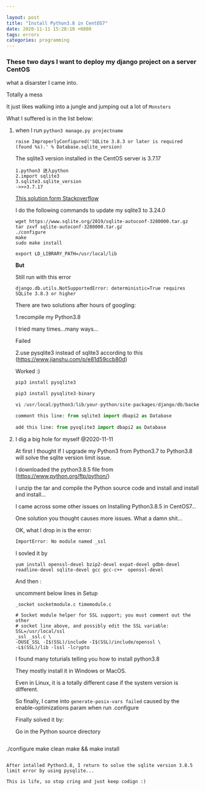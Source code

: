 ```yaml
---

layout: post
title: "Install Python3.8 in CentOS7"
date: 2020-11-11 15:28:10 +0800
tags: errors
categories: programming
---
```




### These two days I want to deploy my django project on a server CentOS

what a disarster I came into.

Totally a mess

It just likes walking into a jungle and jumping out  a lot of ```Monsters```

What I suffered is in the list below:

1. when I run `python3 manage.py projectname`

   ```raise ImproperlyConfigured('SQLite 3.8.3 or later is required (found %s).' % Database.sqlite_version)```

   The sqlite3 version installed in the CentOS server is 3.7.17

   ```
   1.python3 进入python
   2.import sqlite3
   3.sqlite3.sqlite_version
   ->>>3.7.17
   ```

   [This solution form Stackoverflow](https://stackoverflow.com/questions/55674176/django-cant-find-new-sqlite-version-sqlite-3-8-3-or-later-is-required-found)

   I do the following commands to update my sqlite3 to 3.24.0

   ```
   wget https://www.sqlite.org/2019/sqlite-autoconf-3280000.tar.gz
   tar zxvf sqlite-autoconf-3280000.tar.gz
   ./configure
   make
   sudo make install
   
   export LD_LIBRARY_PATH=/usr/local/lib
   ```

   **But**

   Still run with this error

   ```
   django.db.utils.NotSupportedError: deterministic=True requires SQLite 3.8.3 or higher
   ```


   There are two solutions after hours of googling:

   1.recompile my Python3.8 

   I tried many times...many ways...

   Failed

   2.use pysqlite3 instead of sqlite3 according to this  (https://www.jianshu.com/p/e81d59ccb80d)

   Worked :)


   ```python
   pip3 install pysqlite3
   
   pip3 install pysqlite3-binary
   
   vi /usr/local/python3/lib/your-python/site-packages/django/db/backends/sqlite3/base.py
   
   commont this line: from sqlite3 import dbapi2 as Database
     
   add this line: from pysqlite3 import dbapi2 as Database
   ```

2. I dig a big hole for myself @2020-11-11

   At first I thought If I upgrade my Python3 from Python3.7 to Python3.8 will solve the sqlite version limit issue.

   I downloaded the python3.8.5 file from (https://www.python.org/ftp/python/)

   I unzip the tar and compile the Python source code and install and install and install...

   I came across some other issues on Installing Python3.8.5 in CentOS7...

   One solution you thought  causes more issues. What a damn shit...

   OK, what I drop in is the error:

   ```javascript
   ImportError: No module named _ssl
   ```

   I sovled it by 

   ```
   yum install openssl-devel bzip2-devel expat-devel gdbm-devel readline-devel sqlite-devel gcc gcc-c++  openssl-devel
   ```

   And then :

   uncomment below lines in Setup

   ```
   _socket socketmodule.c timemodule.c
   
   # Socket module helper for SSL support; you must comment out the other
   # socket line above, and possibly edit the SSL variable:
   SSL=/usr/local/ssl
   _ssl _ssl.c \
   -DUSE_SSL -I$(SSL)/include -I$(SSL)/include/openssl \
   -L$(SSL)/lib -lssl -lcrypto
   ```

   I found many toturials telling you how to install python3.8

   They mostly install it in Windows or MacOS.

   Even in Linux, it is a totally different case if the system version is different.

   So finally, I came into `generate-posix-vars failed` caused by the  enable-optimizations param when run .configure 

   Finally solved it by:
   
   Go in the Python source directory
   
   ```./configure
./configure
   make clean
   make && make install
   ```
   
   After intalled Python3.8, I return to solve the sqlite version 3.8.5 limit error by using pysqlite...
   
   This is life, so stop cring and just keep codign :)